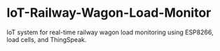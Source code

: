 # IoT-Railway-Wagon-Load-Monitor
IoT system for real-time railway wagon load monitoring using ESP8266, load cells, and ThingSpeak.

